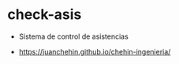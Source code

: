 # check-asis
- Sistema de control de asistencias

- https://juanchehin.github.io/chehin-ingenieria/
